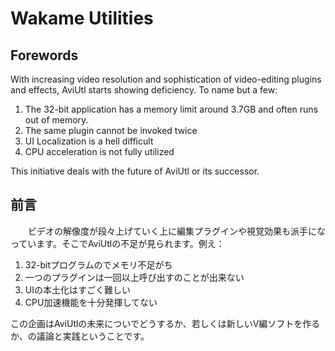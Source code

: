 # Wakame Utilities

## Forewords
  With increasing video resolution and sophistication of video-editing plugins and effects, AviUtl starts showing deficiency. To name but a few:
  1. The 32-bit application has a memory limit around 3.7GB and often runs out of memory. 
  2. The same plugin cannot be invoked twice
  3. UI Localization is a hell difficult
  4. CPU acceleration is not fully utilized

This initiative deals with the future of AviUtl or its successor.

## 前言
　　ビデオの解像度が段々上げていく上に編集プラグインや視覚効果も派手になっています。そこでAviUtlの不足が見られます。例え：
1. 32-bitプログラムのでメモリ不足がち
2. 一つのプラグインは一回以上呼び出すのことが出来ない
3. UIの本土化はすごく難しい
4. CPU加速機能を十分発揮してない

この企画はAviUtlの未来についでどうするか、若しくは新しいV編ソフトを作るか、の議論と実践ということです。
